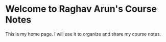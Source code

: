 # Welcome to Raghav Arun's Course Notes

This is my home page. I will use it to organize and share my course notes.
